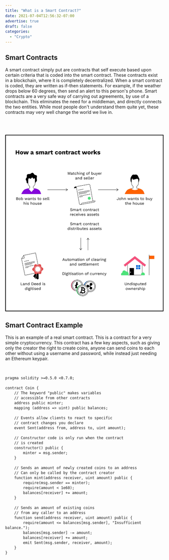 ```yaml
---
title: "What is a Smart Contract?"
date: 2021-07-04T12:56:32-07:00
advertise: true
draft: false
categories:
  - "Crypto"
---
```


## Smart Contracts

A smart contract simply put are contracts that self execute based upon certain criteria that is coded into the smart contract. These contracts exist in a blockchain, where it is completely decentralized. When a smart contract is coded, they are written as if-then statements. For example, if the weather drops below 60 degrees, then send an alert to this person's phone. Smart contracts are a very safe way of carrying out agreements, by use of a blockchain. This eliminates the need for a middleman, and directly connects the two entities. While most people don't understand them quite yet, these contracts may very well change the world we live in. 

<img src='/images/contract.jpg' style='border:solid black 2px; margin:50px 0 0 0'>

<br/>

## Smart Contract Example

This is an example of a real smart contract. This is a contract for a very simple cryptocurrency. This contract has a few key aspects, such as giving only the creator the right to create coins, anyone can send coins to each other without using a username and password, while instead just needing an Ethereum keypair.

<br/>


```solidity
pragma solidity >=0.5.0 <0.7.0;

contract Coin {
    // The keyword "public" makes variables
    // accessible from other contracts
    address public minter;
    mapping (address => uint) public balances;

    // Events allow clients to react to specific
    // contract changes you declare
    event Sent(address from, address to, uint amount);

    // Constructor code is only run when the contract
    // is created
    constructor() public {
        minter = msg.sender;
    }

    // Sends an amount of newly created coins to an address
    // Can only be called by the contract creator
    function mint(address receiver, uint amount) public {
        require(msg.sender == minter);
        require(amount < 1e60);
        balances[receiver] += amount;
    }

    // Sends an amount of existing coins
    // from any caller to an address
    function send(address receiver, uint amount) public {
        require(amount <= balances[msg.sender], "Insufficient balance.");
        balances[msg.sender] -= amount;
        balances[receiver] += amount;
        emit Sent(msg.sender, receiver, amount);
    }
}
```



